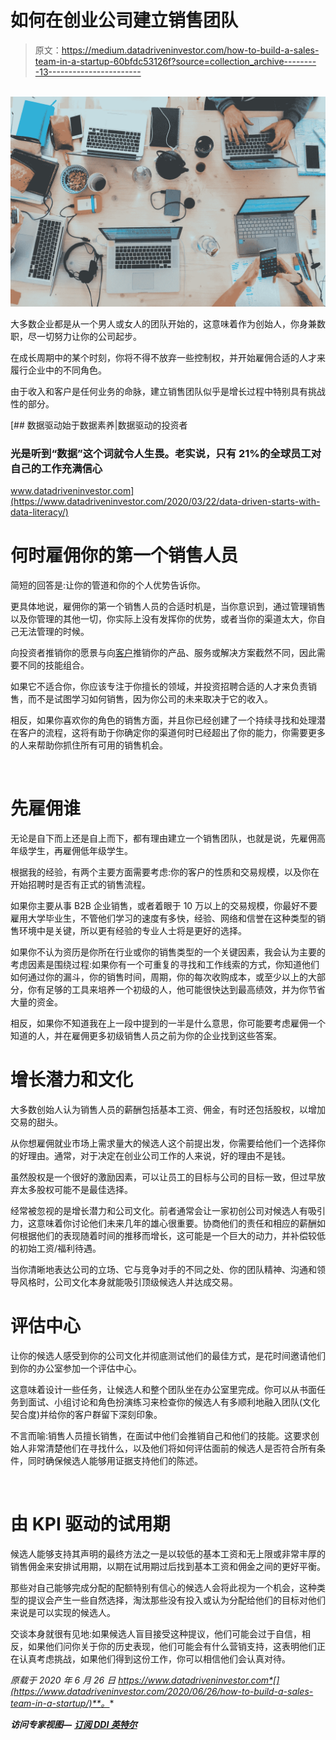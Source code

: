 # 如何在创业公司建立销售团队

> 原文：<https://medium.datadriveninvestor.com/how-to-build-a-sales-team-in-a-startup-60bfdc53126f?source=collection_archive---------13----------------------->

![](img/b64a7fee1d7283aae3f6e74e9cc32e45.png)![](img/b4f75fa2598d2b71018b43c262d6681e.png)

大多数企业都是从一个男人或女人的团队开始的，这意味着作为创始人，你身兼数职，尽一切努力让你的公司起步。

在成长周期中的某个时刻，你将不得不放弃一些控制权，并开始雇佣合适的人才来履行企业中的不同角色。

由于收入和客户是任何业务的命脉，建立销售团队似乎是增长过程中特别具有挑战性的部分。

[](https://www.datadriveninvestor.com/2020/03/22/data-driven-starts-with-data-literacy/) [## 数据驱动始于数据素养|数据驱动的投资者

### 光是听到“数据”这个词就令人生畏。老实说，只有 21%的全球员工对自己的工作充满信心

www.datadriveninvestor.com](https://www.datadriveninvestor.com/2020/03/22/data-driven-starts-with-data-literacy/) 

# 何时雇佣你的第一个销售人员

简短的回答是:让你的管道和你的个人优势告诉你。

更具体地说，雇佣你的第一个销售人员的合适时机是，当你意识到，通过管理销售以及你管理的其他一切，你实际上没有发挥你的优势，或者当你的渠道太大，你自己无法管理的时候。

向投资者推销你的愿景与向[客户](https://www.datadriveninvestor.com/glossary/client/)推销你的产品、服务或解决方案截然不同，因此需要不同的技能组合。

如果它不适合你，你应该专注于你擅长的领域，并投资招聘合适的人才来负责销售，而不是试图学习如何销售，因为你公司的未来取决于它的收入。

相反，如果你喜欢你的角色的销售方面，并且你已经创建了一个持续寻找和处理潜在客户的流程，这将有助于你确定你的渠道何时已经超出了你的能力，你需要更多的人来帮助你抓住所有可用的销售机会。

![](img/5c58d1abc88d8c87232a5543e0f3415e.png)

# 先雇佣谁

无论是自下而上还是自上而下，都有理由建立一个销售团队，也就是说，先雇佣高年级学生，再雇佣低年级学生。

根据我的经验，有两个主要方面需要考虑:你的客户的性质和交易规模，以及你在开始招聘时是否有正式的销售流程。

如果你主要从事 B2B 企业销售，或者着眼于 10 万以上的交易规模，你最好不要雇用大学毕业生，不管他们学习的速度有多快，经验、网络和信誉在这种类型的销售环境中是关键，所以更有经验的专业人士将是更好的选择。

如果你不认为资历是你所在行业或你的销售类型的一个关键因素，我会认为主要的考虑因素是围绕过程:如果你有一个可重复的寻找和工作线索的方式，你知道他们如何通过你的漏斗，你的销售时间，周期，你的每次收购成本，或至少以上的大部分，你有足够的工具来培养一个初级的人，他可能很快达到最高绩效，并为你节省大量的资金。

相反，如果你不知道我在上一段中提到的一半是什么意思，你可能要考虑雇佣一个知道的人，并在雇佣更多初级销售人员之前为你的企业找到这些答案。

# 增长潜力和文化

大多数创始人认为销售人员的薪酬包括基本工资、佣金，有时还包括股权，以增加交易的甜头。

从你想雇佣就业市场上需求量大的候选人这个前提出发，你需要给他们一个选择你的好理由。通常，对于决定在创业公司工作的人来说，好的理由不是钱。

虽然股权是一个很好的激励因素，可以让员工的目标与公司的目标一致，但过早放弃太多股权可能不是最佳选择。

经常被忽视的是增长潜力和公司文化。前者通常会让一家初创公司对候选人有吸引力，这意味着你讨论他们未来几年的雄心很重要。协商他们的责任和相应的薪酬如何根据他们的表现随着时间的推移而增长，这可能是一个巨大的动力，并补偿较低的初始工资/福利待遇。

当你清晰地表达公司的立场、它与竞争对手的不同之处、你的团队精神、沟通和领导风格时，公司文化本身就能吸引顶级候选人并达成交易。

# 评估中心

让你的候选人感受到你的公司文化并彻底测试他们的最佳方式，是花时间邀请他们到你的办公室参加一个评估中心。

这意味着设计一些任务，让候选人和整个团队坐在办公室里完成。你可以从书面任务到面试、小组讨论和角色扮演练习来检查你的候选人有多顺利地融入团队(文化契合度)并给你的客户群留下深刻印象。

不言而喻:销售人员擅长销售，在面试中他们会推销自己和他们的技能。这要求创始人非常清楚他们在寻找什么，以及他们将如何评估面前的候选人是否符合所有条件，同时确保候选人能够用证据支持他们的陈述。

![](img/15585f145be8adc83824405b23544f08.png)

# 由 KPI 驱动的试用期

候选人能够支持其声明的最终方法之一是以较低的基本工资和无上限或非常丰厚的销售佣金来安排试用期，以期在试用期过后找到基本工资和佣金之间的更好平衡。

那些对自己能够完成分配的配额特别有信心的候选人会将此视为一个机会，这种类型的提议会产生一些自然选择，淘汰那些没有投入或认为分配给他们的目标对他们来说是可以实现的候选人。

交谈本身就很有见地:如果候选人盲目接受这种提议，他们可能会过于自信，相反，如果他们问你关于你的历史表现，他们可能会有什么营销支持，这表明他们正在认真考虑挑战，如果他们得到这份工作，你可以相信他们会认真对待。

*原载于 2020 年 6 月 26 日 https://www.datadriveninvestor.com*[](https://www.datadriveninvestor.com/2020/06/26/how-to-build-a-sales-team-in-a-startup/)**。**

***访问专家视图—** [**订阅 DDI 英特尔**](https://datadriveninvestor.com/ddi-intel)*
